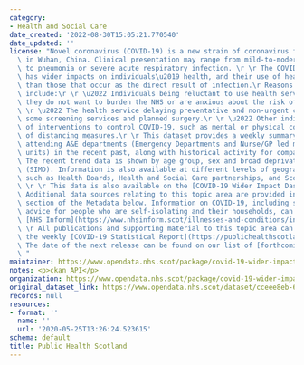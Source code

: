 ```yaml
---
category:
- Health and Social Care
date_created: '2022-08-30T15:05:21.770540'
date_updated: ''
license: "Novel coronavirus (COVID-19) is a new strain of coronavirus first identified\
  \ in Wuhan, China. Clinical presentation may range from mild-to-moderate illness\
  \ to pneumonia or severe acute respiratory infection. \r \r The COVID-19 pandemic\
  \ has wider impacts on individuals\u2019 health, and their use of healthcare services,\
  \ than those that occur as the direct result of infection.\r Reasons for this may\
  \ include:\r \r \u2022 Individuals being reluctant to use health services because\
  \ they do not want to burden the NHS or are anxious about the risk of infection.\r\
  \ \r \u2022 The health service delaying preventative and non-urgent care such as\
  \ some screening services and planned surgery.\r \r \u2022 Other indirect effects\
  \ of interventions to control COVID-19, such as mental or physical consequences\
  \ of distancing measures.\r \r This dataset provides a weekly summary of people\
  \ attending A&E departments (Emergency Departments and Nurse/GP led minor injury\
  \ units) in the recent past, along with historical activity for comparison purposes.\
  \ The recent trend data is shown by age group, sex and broad deprivation category\
  \ (SIMD). Information is also available at different levels of geographical breakdown\
  \ such as Health Boards, Health and Social Care partnerships, and Scotland totals.\
  \ \r \r This data is also available on the [COVID-19 Wider Impact Dashboard](https://scotland.shinyapps.io/phs-covid-wider-impact/).\r\
  \ Additional data sources relating to this topic area are provided in the Links\
  \ section of the Metadata below. Information on COVID-19, including stay at home\
  \ advice for people who are self-isolating and their households, can be found on\
  \ [NHS Inform](https://www.nhsinform.scot/illnesses-and-conditions/infections-and-poisoning/coronavirus-covid-19#stay-at-home-advice).\r\
  \ \r All publications and supporting material to this topic area can be found in\
  \ the weekly [COVID-19 Statistical Report](https://publichealthscotland.scot/publications/covid-19-statistical-report/).\
  \ The date of the next release can be found on our list of [forthcoming publications](https://publichealthscotland.scot/publications/forthcoming-publications/).\r\
  \ "
maintainer: https://www.opendata.nhs.scot/package/covid-19-wider-impacts-emergency-department-activity
notes: <p>ckan API</p>
organization: https://www.opendata.nhs.scot/package/covid-19-wider-impacts-emergency-department-activity
original_dataset_link: https://www.opendata.nhs.scot/dataset/cceee8eb-6323-4955-acf5-58eb2189f9e1/resource/39da7e8d-0ecf-41b7-aef1-cd898ba8b4fa/download/a_and_e_hscp_simd_20220830.csv
records: null
resources:
- format: ''
  name: ''
  url: '2020-05-25T13:26:24.523615'
schema: default
title: Public Health Scotland
---
```

